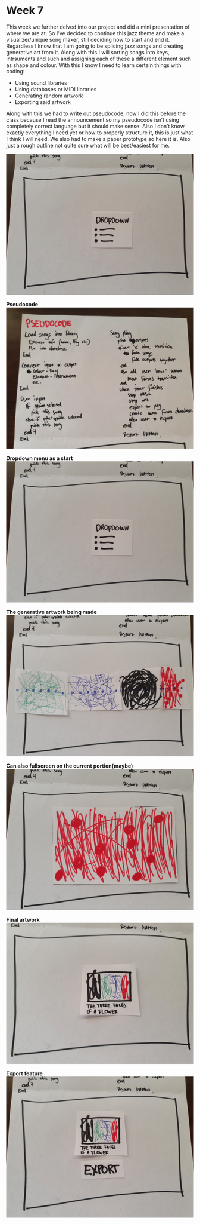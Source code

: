 # Week 7

This week we further delved into our project and did a mini presentation of where we are at. So I've decided to continue this jazz theme and make a visualizer/unique song maker, still deciding how to start and end it. Regardless I know that I am going to be splicing jazz songs and creating generative art from it. Along with this I will sorting songs into keys, intrsuments and such and assigning each of these a different element such as shape and colour. 
With this I know I need to learn certain things with coding:
- Using sound libraries
- Using databases or MIDI libraries
- Generating random artwork
- Exporting said artwork

Along with this we had to write out pseudocode, now I did this before the class because I read the announcement so my pseudocode isn’t using completely correct language but it should make sense. Also I don’t know exactly everything I need yet or how to properly structure it, this is just what I think I will need. We also had to make a paper prototype so here it is. Also just a rough outline not quite sure what will be best/easiest for me.

![](paperprototype.gif)

**Pseudocode**
![](20200917_151524.jpg)

**Dropdown menu as a start**
![](20200917_151541.jpg)

**The generative artwork being made**
![](20200917_151606.jpg)

**Can also fullscreen on the current portion(maybe)**
![](20200917_151616.jpg)

**Final artwork**
![](20200917_151625.jpg)

**Export feature**
![](20200917_151636.jpg)
